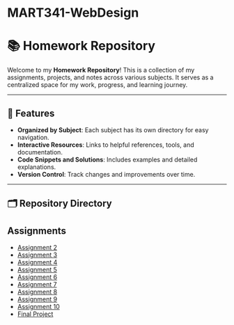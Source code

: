 # MART341-WebDesign

# 📚 Homework Repository

Welcome to my **Homework Repository**! This is a collection of my assignments, projects, and notes across various subjects. It serves as a centralized space for my work, progress, and learning journey.

---

## 🌟 Features

- **Organized by Subject**: Each subject has its own directory for easy navigation.
- **Interactive Resources**: Links to helpful references, tools, and documentation.
- **Code Snippets and Solutions**: Includes examples and detailed explanations.
- **Version Control**: Track changes and improvements over time.

---

## 🗂️ Repository Directory 

<section id="assignments">
    <h2>Assignments</h2>
    <ul>
        <li><a href="/MART341-WebDesign/WebDesignHomework/Assignment2/" target="_blank">Assignment 2</a></li>
        <li><a href="assignments/assignment3/" target="_blank">Assignment 3</a></li>
        <li><a href="assignments/assignment4/" target="_blank">Assignment 4</a></li>
        <li><a href="assignments/assignment5/" target="_blank">Assignment 5</a></li>
        <li><a href="assignments/assignment6/" target="_blank">Assignment 6</a></li>
        <li><a href="assignments/assignment7/" target="_blank">Assignment 7</a></li>
        <li><a href="assignments/assignment8/" target="_blank">Assignment 8</a></li>
        <li><a href="assignments/assignment9/" target="_blank">Assignment 9</a></li>
        <li><a href="assignments/assignment10/" target="_blank">Assignment 10</a></li>
        <li><a href="assignments/final_project/" target="_blank">Final Project</a></li>
    </ul>
</section>
